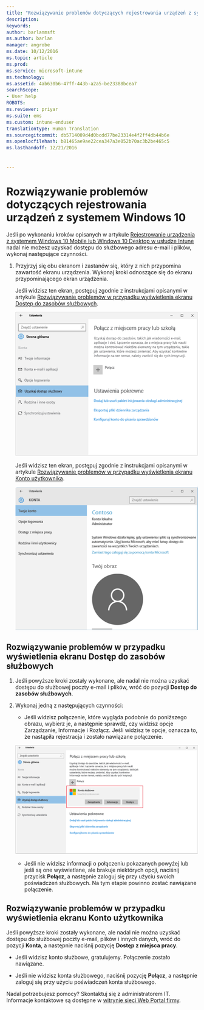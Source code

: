 ```yaml
---
title: "Rozwiązywanie problemów dotyczących rejestrowania urządzeń z systemem Windows 10 | Microsoft Docs"
description: 
keywords: 
author: barlanmsft
ms.author: barlan
manager: angrobe
ms.date: 10/12/2016
ms.topic: article
ms.prod: 
ms.service: microsoft-intune
ms.technology: 
ms.assetid: 4ab630b6-47ff-443b-a2a5-be23388bcea7
searchScope:
- User help
ROBOTS: 
ms.reviewer: priyar
ms.suite: ems
ms.custom: intune-enduser
translationtype: Human Translation
ms.sourcegitcommit: db5714009d4d0bcdd77be23314e4f2ff4db44b6e
ms.openlocfilehash: b81465ae9ae22cea347a3e052b70ac3b2be465c5
ms.lasthandoff: 12/21/2016


---
```


# <a name="troubleshoot-your-windows-10-device-enrollment"></a>Rozwiązywanie problemów dotyczących rejestrowania urządzeń z systemem Windows 10
Jeśli po wykonaniu kroków opisanych w artykule [Rejestrowanie urządzenia z systemem Windows 10 Mobile lub Windows 10 Desktop w usłudze Intune](enroll-your-w10-phone-or-w10-pc-windows.md) nadal nie możesz uzyskać dostępu do służbowego adresu e-mail i plików, wykonaj następujące czynności.

1.  Przyjrzyj się obu ekranom i zastanów się, który z nich przypomina zawartość ekranu urządzenia. Wykonaj kroki odnoszące się do ekranu przypominającego ekran urządzenia.

    Jeśli widzisz ten ekran, postępuj zgodnie z instrukcjami opisanymi w artykule [Rozwiązywanie problemów w przypadku wyświetlenia ekranu Dostęp do zasobów służbowych](#troubleshooting-steps-to-follow-if-you-see-access-work-or-school).

    ![settings-accounts-access-work-or-school](./media/w10-enroll-rs1-connect-to-work-or-school.png)

    Jeśli widzisz ten ekran, postępuj zgodnie z instrukcjami opisanymi w artykule [Rozwiązywanie problemów w przypadku wyświetlenia ekranu Konto użytkownika](#troubleshooting-steps-to-follow-if-you-see-your-account).

    ![settings-accounts-your-account](./media/W10-enroll-2-accounts-your-account.png)

## <a name="troubleshooting-steps-to-follow-if-you-see-access-work-or-school"></a>Rozwiązywanie problemów w przypadku wyświetlenia ekranu Dostęp do zasobów służbowych

1.  Jeśli powyższe kroki zostały wykonane, ale nadal nie można uzyskać dostępu do służbowej poczty e-mail i plików, wróć do pozycji **Dostęp do zasobów służbowych**.

2. Wykonaj jedną z następujących czynności:

    - Jeśli widzisz połączenie, które wygląda podobnie do poniższego obrazu, wybierz je, a następnie sprawdź, czy widzisz opcje Zarządzanie, Informacje i Rozłącz. Jeśli widzisz te opcje, oznacza to, że nastąpiła rejestracja i zostało nawiązane połączenie.

    ![validate-successful-enrollment](./media/w10-enroll-rs1-validate-successful-enrollment.png)

    - Jeśli nie widzisz informacji o połączeniu pokazanych powyżej lub jeśli są one wyświetlane, ale brakuje niektórych opcji, naciśnij przycisk **Połącz**, a następnie zaloguj się przy użyciu swoich poświadczeń służbowych. Na tym etapie powinno zostać nawiązane połączenie.

## <a name="troubleshooting-steps-to-follow-if-you-see-your-account"></a>Rozwiązywanie problemów w przypadku wyświetlenia ekranu Konto użytkownika

Jeśli powyższe kroki zostały wykonane, ale nadal nie można uzyskać dostępu do służbowej poczty e-mail, plików i innych danych, wróć do pozycji **Konta**, a następnie naciśnij pozycję **Dostęp z miejsca pracy**.

- Jeśli widzisz konto służbowe, gratulujemy. Połączenie zostało nawiązane.

- Jeśli nie widzisz konta służbowego, naciśnij pozycję **Połącz**, a następnie zaloguj się przy użyciu poświadczeń konta służbowego.

Nadal potrzebujesz pomocy? Skontaktuj się z administratorem IT. Informacje kontaktowe są dostępne w [witrynie sieci Web Portal firmy](http://portal.manage.microsoft.com).

